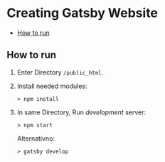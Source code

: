 # Creating Gatsby Website <!-- omit in toc -->

<!-- markdownlint-disable MD007 -->
<!-- - [Overview](#overview) -->
- [How to run](#How-to-run)

## How to run

1. Enter Directory `/public_html`.

2. Install needed modules:

   ```console
   > npm install
   ```

3. In same Directory, Run _development_ server:

   ```console
   > npm start
   ```

   Alternativno:

   ```console
   > gatsby develop
   ```